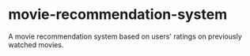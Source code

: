 # movie-recommendation-system
 A movie recommendation system based on users' ratings on previously watched movies.
